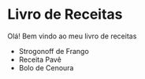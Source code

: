 #	Livro de Receitas

Olá! Bem vindo ao meu livro de receitas

 - Strogonoff de Frango
 - Receita Pavê
 - Bolo de Cenoura
 